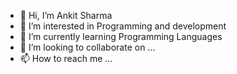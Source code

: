 - 👋 Hi, I’m Ankit Sharma
- 👀 I’m interested in Programming and development
- 🌱 I’m currently learning Programming Languages
- 💞️ I’m looking to collaborate on ...
- 📫 How to reach me ...

<!---
Ankitsharma1432/Ankitsharma1432 is a ✨ special ✨ repository because its `README.md` (this file) appears on your GitHub profile.
You can click the Preview link to take a look at your changes.
--->
